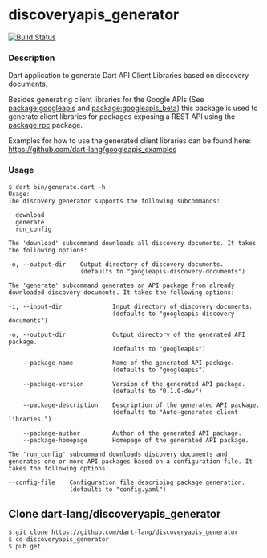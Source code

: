 # discoveryapis_generator

[![Build Status](https://drone.io/github.com/dart-gde/discovery_api_dart_client_generator/status.png)](https://drone.io/github.com/dart-gde/discovery_api_dart_client_generator/latest)

### Description

Dart application to generate Dart API Client Libraries based on discovery documents.

Besides generating client libraries for the Google APIs (See [package:googleapis](https://pub.dartlang.org/packages/googleapis) and [package:googleapis_beta](https://pub.dartlang.org/packages/googleapis_beta)) this package is used to generate client libraries for
packages exposing a REST API using the [package:rpc](https://pub.dartlang.org/packages/rpc)
package.

Examples for how to use the generated client libraries can be found here:
https://github.com/dart-lang/googleapis_examples

### Usage

```
$ dart bin/generate.dart -h
Usage:
The discovery generator supports the following subcommands:

  download
  generate
  run_config

The 'download' subcommand downloads all discovery documents. It takes the following options:

-o, --output-dir    Output directory of discovery documents.
                    (defaults to "googleapis-discovery-documents")

The 'generate' subcommand generates an API package from already downloaded discovery documents. It takes the following options:

-i, --input-dir              Input directory of discovery documents.
                             (defaults to "googleapis-discovery-documents")

-o, --output-dir             Output directory of the generated API package.
                             (defaults to "googleapis")

    --package-name           Name of the generated API package.
                             (defaults to "googleapis")

    --package-version        Version of the generated API package.
                             (defaults to "0.1.0-dev")

    --package-description    Description of the generated API package.
                             (defaults to "Auto-generated client libraries.")

    --package-author         Author of the generated API package.
    --package-homepage       Homepage of the generated API package.

The 'run_config' subcommand downloads discovery documents and generates one or more API packages based on a configuration file. It takes the following options:

--config-file    Configuration file describing package generation.
                 (defaults to "config.yaml")
```

## Clone dart-lang/discoveryapis_generator

```
$ git clone https://github.com/dart-lang/discoveryapis_generator
$ cd discoveryapis_generator
$ pub get
```

